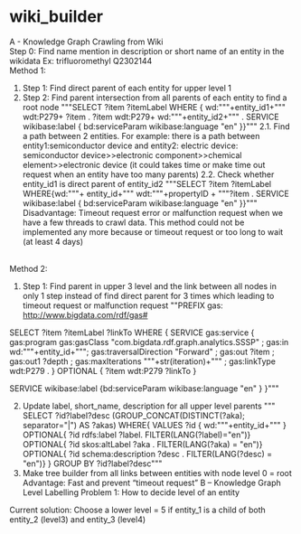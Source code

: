 # wiki_builder
A - Knowledge Graph Crawling from Wiki 
\
Step 0: Find name mention in description or short name of an entity in the wikidata
Ex: trifluoromethyl Q2302144
\
Method 1:
1.	Step 1: Find direct parent of each entity for upper level 1
2.	Step 2: Find parent intersection from all parents of each entity to find a root node
"""SELECT ?item ?itemLabel WHERE { wd:"""+entity_id1+""" wdt:P279+ ?item . ?item  wdt:P279+ wd:"""+entity_id2+""" . SERVICE wikibase:label { bd:serviceParam wikibase:language "en" }}"""
2.1.	 Find a path between 2 entities. For example: there is a path between entity1:semiconductor device and entity2: electric device: semiconductor device>>electronic component>>chemical element>>electronic device (it could takes time or make time out request when an entity have too many parents)
2.2.	 Check whether entity_id1 is direct parent of entity_id2
"""SELECT ?item ?itemLabel WHERE{wd:"""+ entity_id+""" wdt:"""+propertyID + """?item . 
SERVICE wikibase:label { bd:serviceParam wikibase:language "en" }}"""
     Disadvantage: Timeout request error or malfunction request when we have a few threads to crawl data.
   This method could not be implemented any more because or timeout request or too long to wait (at least 4 days) 
 
 \
Method 2:
1.	Step 1: Find parent in upper 3 level and the link between all nodes in only 1 step instead of find direct parent for 3 times which leading to timeout request or malfunction request
""PREFIX gas: <http://www.bigdata.com/rdf/gas#>

SELECT ?item ?itemLabel ?linkTo
WHERE
{
  SERVICE gas:service {
    gas:program gas:gasClass "com.bigdata.rdf.graph.analytics.SSSP" ;
                gas:in wd:"""+entity_id+""";
                gas:traversalDirection "Forward" ;
                gas:out ?item ;
                gas:out1 ?depth ;
                gas:maxIterations """+str(iteration)+""" ;
                gas:linkType wdt:P279 .
  }
  OPTIONAL { ?item wdt:P279 ?linkTo }

  SERVICE wikibase:label {bd:serviceParam wikibase:language "en" }
}"""
  

2.	Update label, short_name, description for all upper level parents
""" SELECT
  ?id?label?desc
  (GROUP_CONCAT(DISTINCT(?aka); separator="|") AS ?akas)
WHERE{
  VALUES ?id { wd:"""+entity_id+""" }
  OPTIONAL{ ?id rdfs:label ?label. FILTER(LANG(?label)="en")}
  OPTIONAL{ ?id skos:altLabel ?aka . FILTER(LANG(?aka) = "en")}
  OPTIONAL{ ?id schema:description ?desc . FILTER(LANG(?desc) = "en")}
}
GROUP BY ?id?label?desc"""
3.	Make tree builder from all links between entities with node level 0 = root 
Advantage: Fast and prevent “timeout request”
B – Knowledge Graph Level Labelling
Problem 1: How to decide level of an entity
 
 
Current solution: Choose a lower level = 5 if entity_1 is a child of both entity_2 (level3) and entity_3 (level4)


